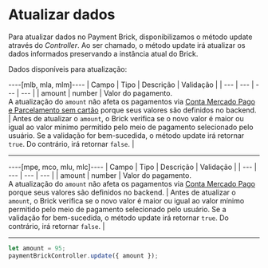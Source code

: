 # Atualizar dados

Para atualizar dados no Payment Brick, disponibilizamos o método update através do _Controller_. Ao ser chamado, o método update irá atualizar os dados informados preservando a instância atual do Brick.

Dados disponíveis para atualização:

----[mlb, mla, mlm]----
| Campo | Tipo | Descrição | Validação |
| --- | --- | --- | --- |
| amount | number | Valor do pagamento. </br> A atualização do `amount` não afeta os pagamentos via [Conta Mercado Pago e Parcelamento sem cartão](/developers/pt/docs/checkout-bricks/payment-brick/payment-submission/wallet-credits) porque seus valores são definidos no backend. | Antes de atualizar o `amount`, o Brick verifica se o novo valor é maior ou igual ao valor mínimo permitido pelo meio de pagamento selecionado pelo usuário. Se a validação for bem-sucedida, o método update irá retornar `true`. Do contrário, irá retornar `false`. |

------------
----[mpe, mco, mlu, mlc]----
| Campo | Tipo | Descrição | Validação |
| --- | --- | --- | --- |
| amount | number | Valor do pagamento. </br> A atualização do `amount` não afeta os pagamentos via [Conta Mercado Pago](/developers/pt/docs/checkout-bricks/payment-brick/payment-submission/wallet) porque seus valores são definidos no backend. | Antes de atualizar o `amount`, o Brick verifica se o novo valor é maior ou igual ao valor mínimo permitido pelo meio de pagamento selecionado pelo usuário. Se a validação for bem-sucedida, o método update irá retornar `true`. Do contrário, irá retornar `false`. |

------------

```javascript
let amount = 95;
paymentBrickController.update({ amount });
```